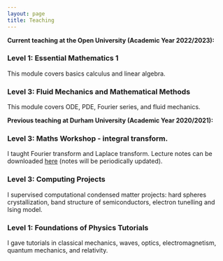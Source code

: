 ```yaml
---
layout: page
title: Teaching
---
```


__Current teaching at the Open University (Academic Year 2022/2023):__

### Level 1: Essential Mathematics 1

This module covers basics calculus and linear algebra.

### Level 3: Fluid Mechanics and Mathematical Methods

This module covers ODE, PDE, Fourier series, and fluid mechanics.

__Previous teaching at Durham University (Academic Year 2020/2021):__

### Level 3: Maths Workshop - integral transform. 

I taught Fourier transform and Laplace transform.
Lecture notes can be downloaded [here] (notes will be periodically updated).

### Level 3: Computing Projects 

I supervised computational condensed matter projects: hard spheres crystallization, band structure of semiconductors, electron tunelling and Ising model.

### Level 1: Foundations of Physics Tutorials

I gave tutorials in classical mechanics, waves, optics, electromagnetism, quantum mechanics, and relativity.

[here]: https://raw.githubusercontent.com/elsentjhung/elsentjhung.github.io/master/_files/integral-transform.pdf

